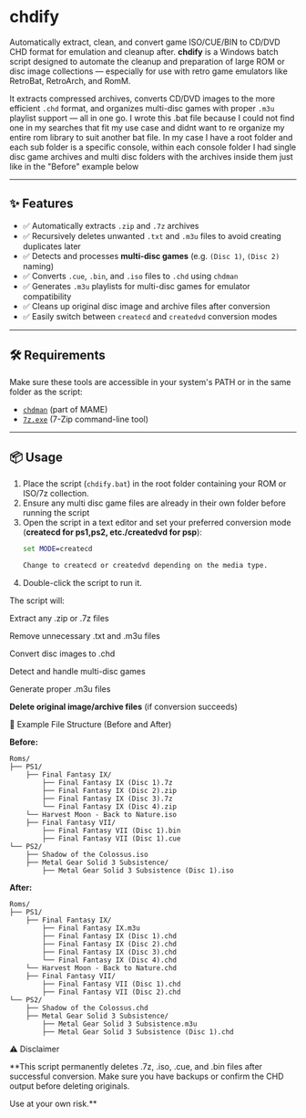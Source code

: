 # chdify
Automatically extract, clean, and convert game ISO/CUE/BIN to CD/DVD CHD format for emulation and cleanup after.
**chdify** is a Windows batch script designed to automate the cleanup and preparation of large ROM or disc image collections — especially for use with retro game emulators like RetroBat, RetroArch, and RomM.

It extracts compressed archives, converts CD/DVD images to the more efficient `.chd` format, and organizes multi-disc games with proper `.m3u` playlist support — all in one go.
I wrote this .bat file because I could not find one in my searches that fit my use case and didnt want to re organize my entire rom library to suit another bat file. In my case I have a root folder and each sub folder is a specific console, within each console folder I had single disc game archives and multi disc folders with the archives inside them just like 
in the "Before" example below

---

## ✨ Features

- ✅ Automatically extracts `.zip` and `.7z` archives
- ✅ Recursively deletes unwanted `.txt` and `.m3u` files to avoid creating duplicates later
- ✅ Detects and processes **multi-disc games** (e.g. `(Disc 1)`, `(Disc 2)` naming)
- ✅ Converts `.cue`, `.bin`, and `.iso` files to `.chd` using `chdman`
- ✅ Generates `.m3u` playlists for multi-disc games for emulator compatibility
- ✅ Cleans up original disc image and archive files after conversion
- ✅ Easily switch between `createcd` and `createdvd` conversion modes

---

## 🛠 Requirements

Make sure these tools are accessible in your system's PATH or in the same folder as the script:

- [`chdman`](https://www.mamedev.org/tools/) (part of MAME)
- [`7z.exe`](https://www.7-zip.org/) (7-Zip command-line tool)

---

## 📦 Usage

1. Place the script (`chdify.bat`) in the root folder containing your ROM or ISO/7z collection.
2. Ensure any multi disc game files are already in their own folder before running the script
3. Open the script in a text editor and set your preferred conversion mode (**createcd for ps1,ps2, etc./createdvd for psp**):
   ```bat
   set MODE=createcd

   Change to createcd or createdvd depending on the media type.
   ```
4. Double-click the script to run it.

The script will:

Extract any .zip or .7z files

Remove unnecessary .txt and .m3u files

Convert disc images to .chd

Detect and handle multi-disc games

Generate proper .m3u files

**Delete original image/archive files** (if conversion succeeds)

🔁 Example File Structure (Before and After)

**Before:**
```
Roms/
├── PS1/
    ├── Final Fantasy IX/
        ├── Final Fantasy IX (Disc 1).7z
        ├── Final Fantasy IX (Disc 2).zip
        ├── Final Fantasy IX (Disc 3).7z
        └── Final Fantasy IX (Disc 4).zip
    └── Harvest Moon - Back to Nature.iso
    ├── Final Fantasy VII/
        ├── Final Fantasy VII (Disc 1).bin
        ├── Final Fantasy VII (Disc 1).cue
└── PS2/
    ├── Shadow of the Colossus.iso
    ├── Metal Gear Solid 3 Subsistence/
        ├── Metal Gear Solid 3 Subsistence (Disc 1).iso
```

**After:**
```
Roms/
├── PS1/
    ├── Final Fantasy IX/
        ├── Final Fantasy IX.m3u
        ├── Final Fantasy IX (Disc 1).chd
        ├── Final Fantasy IX (Disc 2).chd
        ├── Final Fantasy IX (Disc 3).chd
        └── Final Fantasy IX (Disc 4).chd
    └── Harvest Moon - Back to Nature.chd
    ├── Final Fantasy VII/
        ├── Final Fantasy VII (Disc 1).chd
        ├── Final Fantasy VII (Disc 2).chd
└── PS2/
    ├── Shadow of the Colossus.chd
    ├── Metal Gear Solid 3 Subsistence/
        ├── Metal Gear Solid 3 Subsistence.m3u
        ├── Metal Gear Solid 3 Subsistence (Disc 1).chd
```

⚠️ Disclaimer

**This script permanently deletes .7z, .iso, .cue, and .bin files after successful conversion. Make sure you have backups or confirm the CHD output before deleting originals.

Use at your own risk.**
